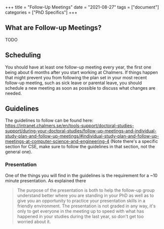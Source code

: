 +++
title = "Follow-Up Meetings"
date  = "2021-08-27"
tags = ["document"]
categories = ["PhD Specifics"]
+++

## What are Follow-up Meetings?

TODO

## Scheduling
You should have at least one follow-up meeting every year, the first one being about 6 months after you start working at Chalmers. If things happen that might prevent you from following the plan set in your most recent follow-up meeting, such as sick leave or parental leave, you should schedule a new meeting as soon as possible to discuss what changes are needed.

## Guidelines
The guidelines to follow can be found here: <https://intranet.chalmers.se/en/tools-support/doctoral-studies-support/during-your-doctoral-studies/follow-up-meetings-and-individual-study-plan-and-follow-up-meetings/#individual-study-plan-and-follow-up-meetings-at-computer-science-and-engineering-4> (Note there's a specific section for CSE, make sure to follow the guidelines in that section, not the general one).

### Presentation
One of the things you will find in the guidelines is the requirement for a ~10 minute presentation. As explained there
> The purpose of the presentation is both to help the follow-up group understand better where you are standing in your PhD as well as to give you an opportunity to practice your presentation skills in a friendly environment.
The presentation is not graded in any way, it's only to get everyone in the meeting up to speed with what has happened in your studies during the last year, so don't get too worried about it.

